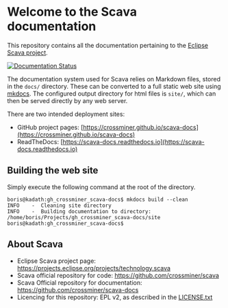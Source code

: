 
# Welcome to the Scava documentation

This repository contains all the documentation pertaining to the [Eclipse Scava project](https://projects.eclipse.org/projects/technology.scava).

[![Documentation Status](https://readthedocs.org/projects/scava-docs/badge/?version=latest)](https://scava-docs.readthedocs.io/en/latest/?badge=latest)

The documentation system used for Scava relies on Markdown files, stored in the `docs/` directory.
These can be converted to a full static web site using [mkdocs](https://www.mkdocs.org). The configured output directory for html files is `site/`, which can then be served directly by any web server.

There are two intended deployment sites:

* GitHub project pages: [https://crossminer.github.io/scava-docs](https://crossminer.github.io/scava-docs)
* ReadTheDocs: [https://scava-docs.readthedocs.io](https://scava-docs.readthedocs.io)

## Building the web site

Simply execute the following command at the root of the directory.

```
boris@kadath:gh_crossminer_scava-docs$ mkdocs build --clean
INFO    -  Cleaning site directory
INFO    -  Building documentation to directory: /home/boris/Projects/gh_crossminer_scava-docs/site
boris@kadath:gh_crossminer_scava-docs$
```


## About Scava

* Eclipse Scava project page: https://projects.eclipse.org/projects/technology.scava
* Scava official repository for code: https://github.com/crossminer/scava
* Scava Official repository for documentation: https://github.com/crossminer/scava-docs
* Licencing for this repository: EPL v2, as described in the [LICENSE.txt](LICENSE.txt)

